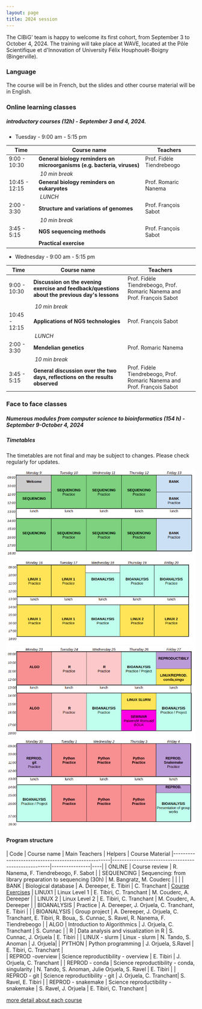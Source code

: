 ```yaml
---
layout: page
title: 2024 session
---
```


The CIBiG' team is happy to welcome its first cohort, from September 3 to October 4, 2024.
The training will take place at WAVE, located at the Pôle Scientifique et d'Innovation of University Félix Houphouët-Boigny (Bingerville).

### Language

The course will be in French, but the slides and other course material will be in English.

### Online learning classes 

##### introductory courses (12h) - September 3 and 4, 2024.

* Tuesday  - 9:00 am - 5:15 pm  

| Time | Course name | Teachers | 
|------|----------------------------------------------------|----------------|
| 9:00 - 10:30 |  **General biology reminders on microorganisms (e.g. bacteria, viruses)**|  Prof. Fidèle Tiendrebeogo |
|  | _10 min break_ |  |
| 10:45 - 12:15 |  **General biology reminders on eukaryotes** | Prof. Romaric Nanema | 
|  | _LUNCH_ |  |
| 2:00 - 3:30| **Structure and variations of genomes** | Prof. François Sabot |
|  | _10 min break_ |  |
| 3:45 - 5:15 | **NGS sequencing methods** | Prof. François Sabot |
| | **Practical exercise** | |

* Wednesday - 9:00 am - 5:15 pm  

| Time | Course name | Teachers | 
|------|----------------------------------------------------|----------------|
| 9:00 - 10:30 | **Discussion on the evening exercise and feedback/questions about the previous day's lessons**|  Prof. Fidèle Tiendrebeogo, Prof. Romaric Nanema and Prof. François Sabot |
|  | _10 min break_ |  |
| 10:45 - 12:15 |  **Applications of NGS technologies** | Prof. François Sabot  | 
|  | _LUNCH_ |  |
| 2:00 - 3:30| **Mendelian genetics** | Prof. Romaric Nanema |
|  | _10 min break_ |  |
| 3:45 - 5:15 | **General discussion over the two days, reflections on the results observed** | Prof. Fidèle Tiendrebeogo, Prof. Romaric Nanema and Prof. François Sabot |


### Face to face classes

##### Numerous modules from computer science to bioinformatics (154 h) - September 9-October 4, 2024

##### Timetables

The timetables are not final and may be subject to changes. Please check regularly for updates.

![Week 1](public/timetable-week1.png)
![Week 2](public/timetable-week2.png)
![Week 3](public/timetable-week3.png)
![Week 4](public/timetable-week4.png)

#### Program structure

| Code | Course name | Main Teachers | Helpers | Course Material
|----------------------------------------------------|----------------------------------------------------|----------------|----|
| ONLINE | Course review                                     | R. Nanema, F. Tiendrebeogo, F. Sabot |
| SEQUENCING  | Sequencing: from library preparation to sequencing (30h) | M. Bangratz, M. Couderc |  |   |
| BANK  | Biological database                               | A. Dereeper, E. Tibiri | C. Tranchant | <a href="https://cibig-wave.github.io/course_materials/BANK/biological_databanks.pdf" target=_blank>Course</a>      <a href="https://cibig-wave.github.io/course_materials/BANK/TP_banques_biologiques.pdf" target=_blank>Exercises</a>
| LINUX1      | Linux Level 1  |   E. Tibiri, C. Tranchant | M. Couderc, A. Dereeper |
| LINUX 2    |  Linux Level 2                                          | E. Tibiri, C. Tranchant | M. Couderc, A. Dereeper |
| BIOANALYSIS  | Practice                             | A. Dereeper, J. Orjuela, C. Tranchant, E. Tibiri | |
| BIOANALYSIS  | Group project                             |  A. Dereeper, J. Orjuela, C. Tranchant, E. Tibiri, R. Boua,, S. Cunnac, S. Ravel, R. Nanema, F. Tiendrebeogo | 
| ALGO         | Introduction to Algorithmics                       | J. Orjuela, C. Tranchant | S. Cunnac |
| R              | Data analysis and visualization in R              | S. Cunnac, J. Orjuela | E. Tibiri |
| LINUX - slurm | Linux - slurm                                 | N. Tando, S. Anoman | J. Orjuela|
| PYTHON   | Python programming                                | J. Orjuela, S.Ravel | E. Tibiri, C. Tranchant |   
| REPROD -overview | Science reproductibility - overview                       |  E. Tibiri | J. Orjuela, C. Tranchant   |
| REPROD - conda  | Science reproductibility  - conda, singularity                       |   N. Tando, S. Anoman, Julie Orjuela, S. Ravel | E. Tibiri |
| REPROD - git  | Science reproductibility  - git                       |  J. Orjuela, C. Tranchant| S. Ravel, E. Tibiri |
| REPROD - snakemake  | Science reproductibility  - snakemake                        | S. Ravel, J. Orjuela | E. Tibiri, C. Tranchant |

[more detail about each course](https://cibig-wave.github.io/01-description.html)

